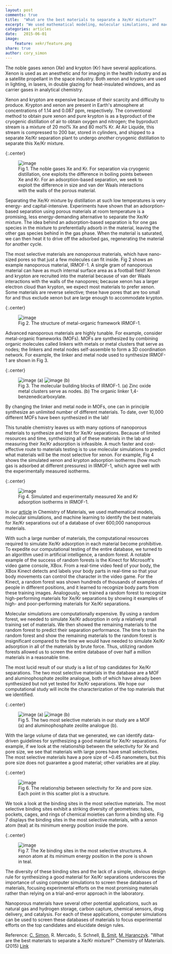 ```yaml
---
layout: post
comments: true
title:  "What are the best materials to separate a Xe/Kr mixture?"
excerpt: "We used mathematical modeling, molecular simulations, and machine learning to identify nanoporous materials for separating an industrially relevant mixture of xenon and krypton."
categories: articles
date:   2015-06-01
image: 
    feature: xekr/feature.png
share: true
author: cory_simon
---
```


The noble gases xenon (Xe) and krypton (Kr) have several applications. Xenon is used as an anesthetic and for imaging in the health industry and as a satellite propellant in the space industry. Both xenon and krypton are used in lighting, in lasers, in double glazing for heat-insulated windows, and as carrier gases in analytical chemistry. 

Xenon and krypton are expensive because of their scarcity and difficulty to produce. Krypton and xenon are present in Earth's atmosphere at concentrations of 1.14 and 0.087 ppm, respectively. The conventional method to obtain pure xenon and pure krypton is as a byproduct of the cryogenic distillation of air to obtain oxygen and nitrogen; the byproduct stream is a mixture of 20 mol% Xe and 80 mol% Kr. At Air Liquide, this stream is compressed to 200 bar, stored in cylinders, and shipped to a separate Xe/Kr separation plant to undergo *another* cryogenic distillation to separate this Xe/Kr mixture.

{:.center}
<figure>
	<img src="/images/xekr/noblegases.png" alt="image">
    <figcaption>Fig 1. The noble gases Xe and Kr. For separation via cryogenic distillation, one exploits the difference in boiling points between Xe and Kr. For an adsorption-based separation, we seek to exploit the difference in size and van der Waals interactions with the walls of the porous material.</figcaption>
</figure>

Separating the Xe/Kr mixture by distillation at such low temperatures is very energy- and capital-intensive. Experiments have shown that an adsorption-based separation using porous materials at room temperature is a promising, less energy-demanding alternative to separate the Xe/Kr mixture. The idea behind an adsorption-based separation is for one gas species in the mixture to preferentially adsorb in the material, leaving the other gas species behind in the gas phase. When the material is saturated, we can then heat it to drive off the adsorbed gas, regenerating the material for another cycle.

The most selective materials are *nanoporous* materials, which have nano-sized pores so that just a few molecules can fit inside. Fig 2 shows an example nanoporous material, IRMOF-1. A single gram of nanoporous material can have as much internal surface area as a football field! Xenon and krypton are recruited into the material because of van der Waals interactions with the walls of the nanopores; because xenon has a larger electron cloud than krypton, we expect most materials to prefer xenon. Some materials are reverse selective; these have pores that are too small for and thus exclude xenon but are large enough to accommodate krypton.

{:.center}
<figure>
	<img src="/images/xekr/irmof1_viz.png" alt="image">
    <figcaption>Fig 2. The structure of metal-organic framework IRMOF-1.</figcaption>
</figure>

Advanced nanoporous materials are highly tunable. For example, consider metal-organic frameworks (MOFs). MOFs are synthesized by combining organic molecules called linkers with metals or metal clusters that serve as nodes; the linkers and metal nodes self-assemble to form a 3D coordination network. For example, the linker and metal node used to synthesize IRMOF-1 are shown in Fig 3.

{:.center}
<figure>
	<img src="/images/xekr/node.png" alt="image">
    (a)
	<img src="/images/xekr/linker.png" alt="image">
    (b)
    <figcaption>Fig 3. The molecular building blocks of IRMOF-1. (a) Zinc oxide metal clusters serve as nodes. (b) The organic linker 1,4-benzenedicarboxylate. </figcaption>
</figure>

By changing the linker and metal node in MOFs, one can in principle synthesize an unlimited number of different materials. To date, over 10,000 different MOFs have been synthesized in the lab!

This tunable chemistry leaves us with many options of nanoporous materials to synthesize and test for Xe/Kr separations. Because of limited resources and time, synthesizing all of these materials in the lab and measuring their Xe/Kr adsorption is infeasible. A much faster and cost-effective route to materials testing is to use molecular simulations to predict what materials will be the most selective for xenon. For example, Fig 4 shows the simulated xenon and krypton adsorption isotherms (how much gas is adsorbed at different pressures) in IRMOF-1, which agree well with the experimentally measured isotherms.

{:.center}
<figure>
	<img src="/images/xekr/IRMOF1.png" alt="image">
    <figcaption>Fig 4. Simulated and experimentally measured Xe and Kr adsorption isotherms in IRMOF-1. </figcaption>
</figure>

In our [article](http://dx.doi.org/10.1021/acs.chemmater.5b01475) in Chemistry of Materials, we used mathematical models, molecular simulations, and machine learning to identify the best materials for Xe/Kr separations out of a database of over 600,000 nanoporous materials. 

With such a large number of materials, the computational resources required to simulate Xe/Kr adsorption in each material become prohibitive. To expedite our computational testing of the entire database, we turned to an algorithm used in artificial intelligence, a random forest. A notable example of the success of random forests is the Kinect for Microsoft's video game console, XBox. From a real-time video feed of your body, the XBox Kinect detects and labels your body parts in real-time so that your body movements can control the character in the video game. For the Kinect, a random forest was shown hundreds of thousands of examples of people in different positions, and it learned to recognize body parts from these training images. Analogously, we trained a random forest to recognize high-performing materials for Xe/Kr separations by showing it examples of high- and poor-performing materials for Xe/Kr separations.

Molecular simulations are computationally expensive. By using a random forest, we needed to simulate Xe/Kr adsorption in only a relatively small training set of materials. We then showed the remaining materials to the random forest to predict their separation performance. The time to train the random forest and show the remaining materials to the random forest is insignificant compared to the time we would have needed to simulate Xe/Kr adsorption in all of the materials by brute force. Thus, utilizing random forests allowed us to screen the entire database of over half a million materials in a reasonable time.

The most lucid result of our study is a list of top candidates for Xe/Kr separations. The two most selective materials in the database are a MOF and aluminophosphate zeolite analogue, both of which have already been synthesized but not yet tested for Xe/Kr separations. We hope our computational study will incite the characterization of the top materials that we identified.

{:.center}
<figure>
	<img src="/images/xekr/KAXQIL_viz.png" alt="image">
    (a)
	<img src="/images/xekr/JAVTAC_correct.png" alt="image">
    (b)
    <figcaption>Fig 5. The two most selective materials in our study are a MOF (a) and aluminophosphate zeolite analogue (b).</figcaption>
</figure>

With the large volume of data that we generated, we can identify data-driven guidelines for synthesizing a good material for Xe/Kr separations. For example, if we look at the relationship between the selectivity for Xe and pore size, we see that materials with large pores have small selectivities. The most selective materials have a pore size of ~0.45 nanometers, but this pore size does not guarantee a good material; other variables are at play.

{:.center}
<figure>
	<img src="/images/xekr/selectivity_for_blog.png" alt="image">
    <figcaption>Fig 6. The relationship between selectivity for Xe and pore size. Each point in this scatter plot is a structure.</figcaption>
</figure>

We took a look at the binding sites in the most selective materials. The most selective binding sites exhibit a striking diversity of geometries: tubes, pockets, cages, and rings of chemical moieties can form a binding site. Fig 7 displays the binding sites in the most selective materials, with a xenon atom (teal) at its minimum energy position inside the pore.

{:.center}
<figure>
	<img src="/images/xekr/bindingsites.png" alt="image">
    <figcaption>Fig 7. The Xe binding sites in the most selective structures. A xenon atom at its minimum energy position in the pore is shown in teal.</figcaption>
</figure>

The diversity of these binding sites and the lack of a simple, obvious design rule for synthesizing a good material for Xe/Kr separations underscores the importance of using computer simulations to screen these databases of materials, focusing experimental efforts on the most promising materials rather than relying on a trial-and-error approach in the laboratory.

Nanoporous materials have several other potential applications, such as natural gas and hydrogen storage, carbon capture, chemical sensors, drug delivery, and catalysis. For each of these applications, computer simulations can be used to screen these databases of materials to focus experimental efforts on the top candidates and elucidate design rules.

Reference: [C. Simon](http://www.corymsimon.com), R. Mercado, S. Schnell, [B. Smit](http://www.cchem.berkeley.edu/molsim/personal_pages/berend/), [M. Haranczyk](http://www.maciejharanczyk.info/). "What are the best materials to separate a Xe/Kr mixture?" Chemistry of Materials. (2015) [Link](http://dx.doi.org/10.1021/acs.chemmater.5b01475)
